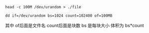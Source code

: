 ```
head -c 100M /dev/urandom > ./file
```

```
dd if=/dev/urandom bs=1024 count=102400 of=100MB
```

其中 of后面是文件名 count后面是块数 bs 是每块大小
体积为 bs*count